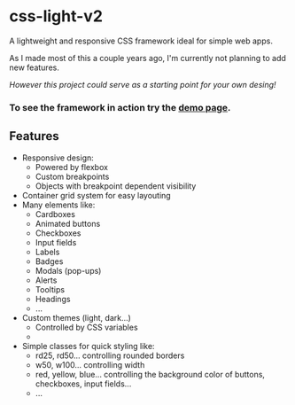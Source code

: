 # css-light-v2
A lightweight and responsive CSS framework ideal for simple web apps.

As I made most of this a couple years ago, I'm currently not planning to add new features.

*However this project could serve as a starting point for your own desing!*

### **To see the framework in action try the [demo page](https://vtroxi.de/test).**

## Features
- Responsive design:
  - Powered by flexbox
  - Custom breakpoints
  - Objects with breakpoint dependent visibility
- Container grid system for easy layouting
- Many elements like:
  - Cardboxes
  - Animated buttons
  - Checkboxes
  - Input fields
  - Labels
  - Badges
  - Modals (pop-ups)
  - Alerts
  - Tooltips
  - Headings
  - ...
- Custom themes (light, dark...)
  - Controlled by CSS variables
  -  
- Simple classes for quick styling like:
  - rd25, rd50... controlling rounded borders
  - w50, w100... controlling width
  - red, yellow, blue... controlling the background color of buttons, checkboxes, input fields...
  - ...

